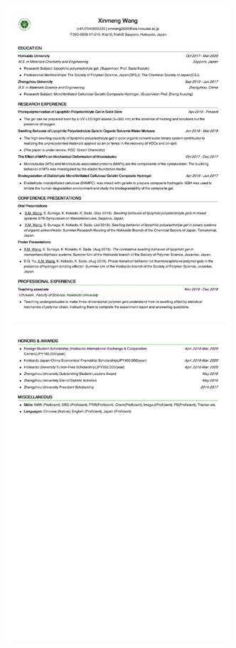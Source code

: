 

<html>

<head>

<meta charset="UTF-8">

<meta name="Generator" content="EditPlus®">

<meta name="Author" content="">

<meta name="Keywords" content="">

<meta name="Description" content="">



</head>

<body>

<img src="0001.jpg">

<img src="0002.jpg">

</body>

</html>

